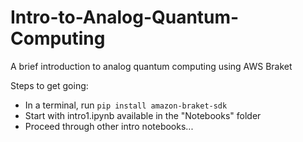 # Intro-to-Analog-Quantum-Computing
A brief introduction to analog quantum computing using AWS Braket

Steps to get going:
 - In a terminal, run `pip install amazon-braket-sdk`
 - Start with intro1.ipynb available in the "Notebooks" folder
 - Proceed through other intro notebooks...
